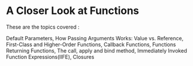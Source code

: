 # A Closer Look at Functions

These are the topics covered :

Default Parameters, How Passing Arguments Works: Value vs. Reference, First-Class and Higher-Order Functions, Callback Functions, Functions Returning Functions, The call, apply and bind method, Immediately Invoked Function Expressions(IIFE), Closures
